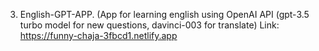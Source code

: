   3. English-GPT-APP. (App for learning english using  OpenAI API (gpt-3.5 turbo model for new questions, davinci-003 for translate)
Link: https://funny-chaja-3fbcd1.netlify.app

